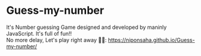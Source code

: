 # Guess-my-number
It's Number guessing Game designed and developed by maninly JavaScript. It's full of fun!! </br>
No more delay, Let's play right away 🤸‍♂️: https://niponsaha.github.io/Guess-my-number/ 

